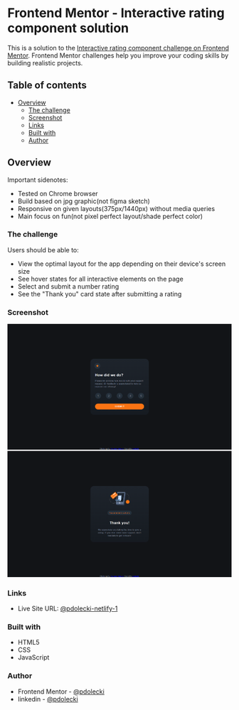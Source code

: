 # Frontend Mentor - Interactive rating component solution

This is a solution to the [Interactive rating component challenge on Frontend Mentor](https://www.frontendmentor.io/challenges/interactive-rating-component-koxpeBUmI). Frontend Mentor challenges help you improve your coding skills by building realistic projects.

## Table of contents

- [Overview](#overview)
  - [The challenge](#the-challenge)
  - [Screenshot](#screenshot)
  - [Links](#links)
  - [Built with](#built-with)
  - [Author](#author)

## Overview

Important sidenotes:

- Tested on Chrome browser
- Build based on jpg graphic(not figma sketch)
- Responsive on given layouts(375px/1440px) without media queries
- Main focus on fun(not pixel perfect layout/shade perfect color)

### The challenge

Users should be able to:

- View the optimal layout for the app depending on their device's screen size
- See hover states for all interactive elements on the page
- Select and submit a number rating
- See the "Thank you" card state after submitting a rating

### Screenshot

![](./Project.png)
![](./Project-2.png)

### Links

- Live Site URL: [@pdolecki-netlify-1](https://pdolecki-interactive-rating-component.netlify.app/)

### Built with

- HTML5
- CSS
- JavaScript

### Author

- Frontend Mentor - [@pdolecki](https://www.frontendmentor.io/profile/pdolecki)
- linkedin - [@pdolecki](https://pl.linkedin.com/in/pdolecki)
